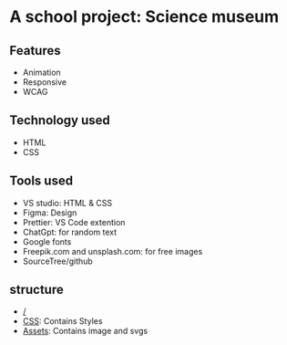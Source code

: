 <h1>A school project: Science museum</h1>
<h2>Features</h2>
<ul>
  <li>Animation</li>
  <li>Responsive</li>
  <li>WCAG</li>
</ul>
<h2>Technology used</h2>
<ul>
  <li>HTML</li>
  <li>CSS</li>
</ul>
<h2>Tools used</h2>
<ul>
  <li>VS studio: HTML & CSS</li>
  <li>Figma: Design</li>
  <li>Prettier: VS Code extention</li>
  <li>ChatGpt: for random text</li>
  <li>Google fonts</li>
  <li>Freepik.com and unsplash.com: for free images</li>
  <li>SourceTree/github</li>
</ul>
<h2>structure</h2>
<ul>
  <li><a href="https://github.com/ChrisBerg03/Science-Museum">/</a></li>
  <li><a href="https://github.com/ChrisBerg03/Science-Museum/tree/main/css">CSS</a>: Contains Styles</li>
  <li><a href="https://github.com/ChrisBerg03/Science-Museum/tree/main/assets/images">Assets</a>: Contains image and svgs</li>
</ul>
